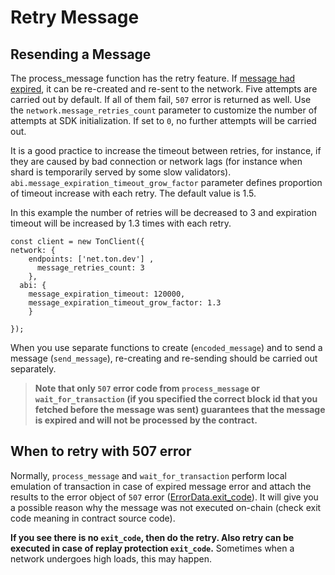 # Retry Message

## Resending a Message

The process_message function has the retry feature. If [message had expired](message_expiration.md), it can be re-created and re-sent to the network. Five attempts are carried out by default. If all of them fail, `507` error is returned as well. Use the `network.message_retries_count` parameter to customize the number of attempts at SDK initialization. If set to `0`, no further attempts will be carried out.

It is a good practice to increase the timeout between retries, for instance, if they are caused by bad connection or network lags (for instance when shard is temporarily served by some slow validators). `abi.message_expiration_timeout_grow_factor` parameter defines proportion of timeout increase with each retry. The default value is 1.5.

In this example the number of retries will be decreased to 3 and expiration timeout will be increased by 1.3 times with each retry.

```
const client = new TonClient({
network: { 
    endpoints: ['net.ton.dev'] ,
      message_retries_count: 3
    },
  abi: {
    message_expiration_timeout: 120000,
    message_expiration_timeout_grow_factor: 1.3
    }

});
```

When you use separate functions to create (`encoded_message`) and to send a message (`send_message`), re-creating and re-sending should be carried out separately.

> **Note that only `507` error code from `process_message` or `wait_for_transaction` (if you specified the correct block id that you fetched before the message was sent) guarantees that the message is expired and will not be processed by the contract.**

## When to retry with 507 error

Normally, `process_message` and `wait_for_transaction` perform local emulation of transaction in case of expired message error and attach the results to the error object of `507` error ([ErrorData.exit_code](../../docs/error_api.md)). It will give you a possible reason why the message was not executed on-chain (check exit code meaning in contract source code).

**If you see there is no `exit_code`, then do the retry. Also retry can be executed in case of replay protection `exit_code`.** Sometimes when a network undergoes high loads, this may happen.
